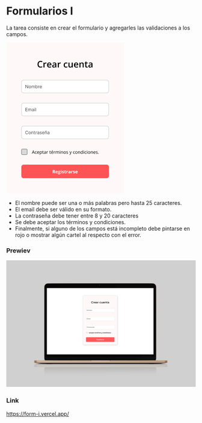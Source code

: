 
# Formularios I

La tarea consiste en crear el formulario y agregarles las validaciones a los campos.

![Preview](https://github.com/soymilidev/FE-II/blob/main/C12/C12-Mesa/img/img-form-consigna.png)

- El nombre puede ser una o más palabras pero hasta 25 caracteres.
- El email debe ser válido en su formato.
- La contraseña debe tener entre 8 y 20 caracteres
- Se debe aceptar los términos y condiciones.
- Finalmente, si alguno de los campos está incompleto debe pintarse en rojo o mostrar algún cartel al respecto con el error.


### Prewiev
![Preview](https://github.com/soymilidev/FE-II/blob/main/C12/C12-Mesa/img/img-form.png)

### Link
https://form-i.vercel.app/